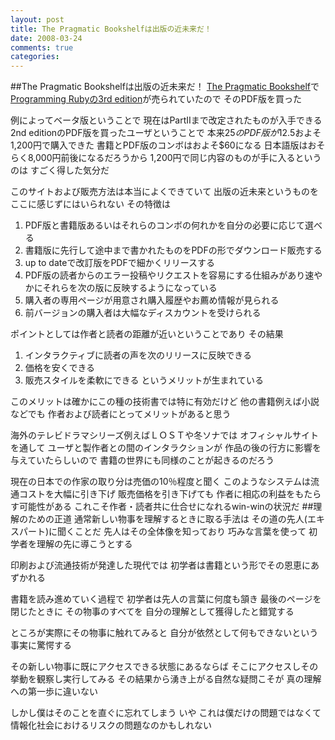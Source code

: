 ```yaml
---
layout: post
title: The Pragmatic Bookshelfは出版の近未来だ！
date: 2008-03-24
comments: true
categories:
---
```


##The Pragmatic Bookshelfは出版の近未来だ！
[The Pragmatic Bookshelf](http://www.pragprog.com/)で
[Programming Rubyの3rd edition](http://www.pragprog.com/titles/ruby3)が売られていたので
そのPDF版を買った

例によってベータ版ということで
現在はPartIIまで改定されたものが入手できる
2nd editionのPDF版を買ったユーザということで
本来$25のPDF版が$12.5およそ1,200円で購入できた
書籍とPDF版のコンボはおよそ$60になる
日本語版はおそらく8,000円前後になるだろうから
1,200円で同じ内容のものが手に入るというのは
すごく得した気分だ

このサイトおよび販売方法は本当によくできていて
出版の近未来というものをここに感じずにはいられない
その特徴は

1. PDF版と書籍版あるいはそれらのコンボの何れかを自分の必要に応じて選べる
1. 書籍版に先行して途中まで書かれたものをPDFの形でダウンロード販売する
1. up to dateで改訂版をPDFで細かくリリースする
1. PDF版の読者からのエラー投稿やリクエストを容易にする仕組みがあり速やかにそれらを次の版に反映するようになっている
1. 購入者の専用ページが用意され購入履歴やお薦め情報が見られる
1. 前バージョンの購入者は大幅なディスカウントを受けられる

ポイントとしては作者と読者の距離が近いということであり
その結果
1. インタラクティブに読者の声を次のリリースに反映できる
1. 価格を安くできる
1. 販売スタイルを柔軟にできる
というメリットが生まれている

このメリットは確かにこの種の技術書では特に有効だけど
他の書籍例えば小説などでも
作者および読者にとってメリットがあると思う

海外のテレビドラマシリーズ例えばＬＯＳＴや冬ソナでは
オフィシャルサイトを通して
ユーザと製作者との間のインタラクションが
作品の後の行方に影響を与えていたらしいので
書籍の世界にも同様のことが起きるのだろう

現在の日本での作家の取り分は売価の10％程度と聞く
このようなシステムは流通コストを大幅に引き下げ
販売価格を引き下げても
作者に相応の利益をもたらす可能性がある
これこそ作者・読者共に仕合せになれるwin-winの状況だ
##理解のための正道
通常新しい物事を理解するときに取る手法は
その道の先人(エキスパート)に聞くことだ
先人はその全体像を知っており
巧みな言葉を使って
初学者を理解の先に導こうとする

印刷および流通技術が発達した現代では
初学者は書籍という形でその恩恵にあずかれる

書籍を読み進めていく過程で
初学者は先人の言葉に何度も頷き
最後のページを閉じたときに
その物事のすべてを
自分の理解として獲得したと錯覚する

ところが実際にその物事に触れてみると
自分が依然として何もできないという事実に驚愕する

その新しい物事に既にアクセスできる状態にあるならば
そこにアクセスしその挙動を観察し実行してみる
その結果から湧き上がる自然な疑問こそが
真の理解への第一歩に違いない

しかし僕はそのことを直ぐに忘れてしまう
いや
これは僕だけの問題ではなくて
情報化社会におけるリスクの問題なのかもしれない
